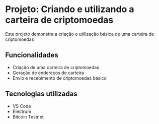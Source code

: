 # Projeto: Criando e utilizando a carteira de criptomoedas

Este projeto demonstra a criação e utilização básica de uma carteira de criptomoedas

## Funcionalidades

- Criação de uma carteira de criptomoedas 
- Geração de endereços de carteira
- Envio e recebimento de criptomoedas básico

## Tecnologias utilizadas

- VS Code
- Electrum
- Bitcoin Testnet
